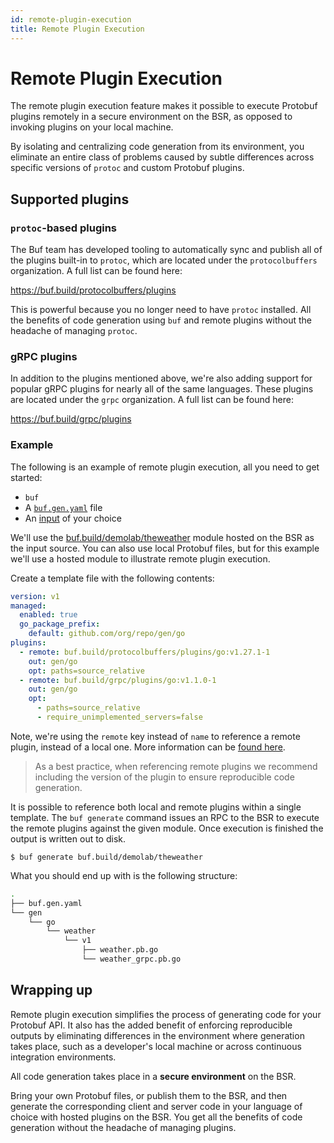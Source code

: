 ```yaml
---
id: remote-plugin-execution
title: Remote Plugin Execution
---
```


# Remote Plugin Execution

The remote plugin execution feature makes it possible to execute Protobuf plugins remotely in a secure environment on the BSR, as opposed to invoking plugins on your local machine.

By isolating and centralizing code generation from its environment, you eliminate an entire class of problems caused by subtle differences across specific versions of `protoc` and custom Protobuf plugins.

## Supported plugins

### `protoc`-based plugins

The Buf team has developed tooling to automatically sync and publish all of the plugins built-in to `protoc`, which are located under the `protocolbuffers` organization. A full list can be found here:

https://buf.build/protocolbuffers/plugins

This is powerful because you no longer need to have `protoc` installed. All the benefits of code generation using `buf` and remote plugins without the headache of managing `protoc`.

### gRPC plugins

In addition to the plugins mentioned above, we're also adding support for popular gRPC plugins for nearly all of the same languages. These plugins are located under the `grpc` organization. A full list can be found here:

https://buf.build/grpc/plugins

### Example

The following is an example of remote plugin execution, all you need to get started:

- `buf`
- A [`buf.gen.yaml`](../../configuration/v1/buf-gen-yaml.md) file 
- An [input](../../reference/inputs.md) of your choice

We'll use the [buf.build/demolab/theweather](https://buf.build/demolab/theweather) module hosted on the BSR as the input source. You can also use local Protobuf files, but for this example we'll use a hosted module to illustrate remote plugin execution.

Create a template file with the following contents: 

```yaml title=buf.gen.yaml
version: v1
managed:
  enabled: true
  go_package_prefix:
    default: github.com/org/repo/gen/go
plugins:
  - remote: buf.build/protocolbuffers/plugins/go:v1.27.1-1
    out: gen/go
    opt: paths=source_relative
  - remote: buf.build/grpc/plugins/go:v1.1.0-1
    out: gen/go
    opt:
      - paths=source_relative
      - require_unimplemented_servers=false
```

Note, we're using the `remote` key instead of `name` to reference a remote plugin, instead of a local one. More information can be [found here](https://docs.buf.build/configuration/v1/buf-gen-yaml#name-or-remote).

> As a best practice, when referencing remote plugins we recommend including the version of the plugin to ensure reproducible code generation.

It is possible to reference both local and remote plugins within a single template. The `buf generate` command issues an RPC to the BSR to execute the remote plugins against the given module. Once execution is finished the output is written out to disk.

```terminal
$ buf generate buf.build/demolab/theweather
```

What you should end up with is the following structure:

```bash
.
├── buf.gen.yaml
└── gen
    └── go
        └── weather
            └── v1
                ├── weather.pb.go
                └── weather_grpc.pb.go
```

## Wrapping up

Remote plugin execution simplifies the process of generating code for your Protobuf API. It also has the added benefit of enforcing reproducible outputs by eliminating differences in the environment where generation takes place, such as a developer's local machine or across continuous integration environments.

All code generation takes place in a **secure environment** on the BSR.

Bring your own Protobuf files, or publish them to the BSR, and then generate the corresponding client and server code in your language of choice with hosted plugins on the BSR. You get all the benefits of code generation without the headache of managing plugins.